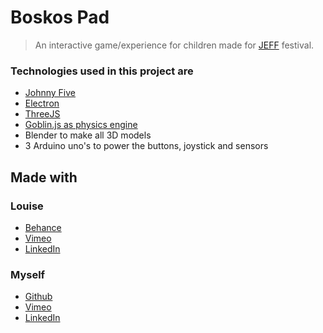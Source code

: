 # Boskos Pad
> An interactive game/experience for children made for [JEFF](https://www.jeffestival.be/) festival.

### Technologies used in this project are
- [Johnny Five](http://johnny-five.io/)
- [Electron](https://electronjs.org/docs)
- [ThreeJS](https://threejs.org/)
- [Goblin.js as physics engine](http://www.goblinphysics.com/)
- Blender to make all 3D models
- 3 Arduino uno's to power the buttons, joystick and sensors

## Made with 
### Louise
- [Behance](https://www.behance.net/louisedebrauwer)
- [Vimeo](https://vimeo.com/louisedebrauwer)
- [LinkedIn](https://www.linkedin.com/in/louisedebrauwer/)

### Myself 
- [Github](https://github.com/LarsVanderheydt)
- [Vimeo](https://vimeo.com/user68222364)
- [LinkedIn](https://www.linkedin.com/in/lars-vanderheydt/)
